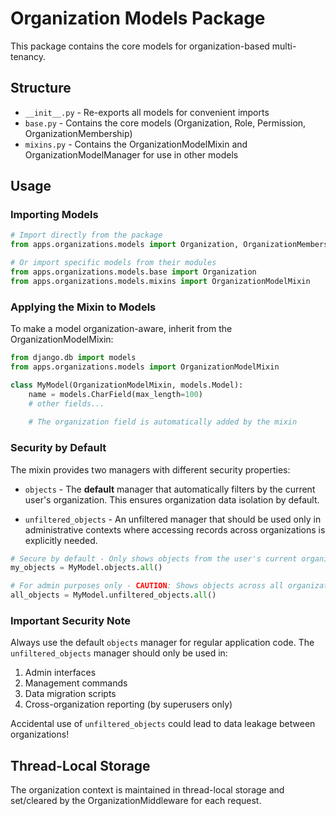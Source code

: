 # Organization Models Package

This package contains the core models for organization-based multi-tenancy.

## Structure

- `__init__.py` - Re-exports all models for convenient imports
- `base.py` - Contains the core models (Organization, Role, Permission, OrganizationMembership)
- `mixins.py` - Contains the OrganizationModelMixin and OrganizationModelManager for use in other models

## Usage

### Importing Models

```python
# Import directly from the package
from apps.organizations.models import Organization, OrganizationMembership

# Or import specific models from their modules
from apps.organizations.models.base import Organization
from apps.organizations.models.mixins import OrganizationModelMixin
```

### Applying the Mixin to Models

To make a model organization-aware, inherit from the OrganizationModelMixin:

```python
from django.db import models
from apps.organizations.models import OrganizationModelMixin

class MyModel(OrganizationModelMixin, models.Model):
    name = models.CharField(max_length=100)
    # other fields...
    
    # The organization field is automatically added by the mixin
```

### Security by Default

The mixin provides two managers with different security properties:

- `objects` - The **default** manager that automatically filters by the current user's organization. This ensures organization data isolation by default.

- `unfiltered_objects` - An unfiltered manager that should be used only in administrative contexts where accessing records across organizations is explicitly needed.

```python
# Secure by default - Only shows objects from the user's current organization
my_objects = MyModel.objects.all()

# For admin purposes only - CAUTION: Shows objects across all organizations
all_objects = MyModel.unfiltered_objects.all()
```

### Important Security Note

Always use the default `objects` manager for regular application code. The `unfiltered_objects` manager should only be used in:

1. Admin interfaces
2. Management commands
3. Data migration scripts
4. Cross-organization reporting (by superusers only)

Accidental use of `unfiltered_objects` could lead to data leakage between organizations!

## Thread-Local Storage

The organization context is maintained in thread-local storage and set/cleared by the OrganizationMiddleware for each request. 